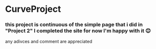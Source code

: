 # CurveProject
<h3>this project is continuous of the simple page that i did in "Project 2" I completed the site for now I'm happy with it 😊</h3>

<p> any adivces and comment are appreciated </p>
